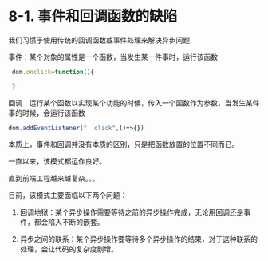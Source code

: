 # 8-1. 事件和回调函数的缺陷

我们习惯于使用传统的回调函数或事件处理来解决异步问题

事件：某个对象的属性是一个函数，当发生某一件事时，运行该函数
```js
 dom.onclick=function(){

 }
```

回调：运行某个函数以实现某个功能的时候，传入一个函数作为参数，当发生某件事的时候，会运行该函数
```js
dom.addEventListener("  click",()=>{})
```

本质上，事件和回调并没有本质的区别，只是把函数放置的位置不同而已。

一直以来，该模式都运作良好。

直到前端工程越来越复杂。。。

目前，该模式主要面临以下两个问题：

1. 回调地狱：某个异步操作需要等待之前的异步操作完成，无论用回调还是事件，都会陷入不断的嵌套。

2. 异步之间的联系：某个异步操作要等待多个异步操作的结果，对于这种联系的处理，会让代码的复杂度剧增。
